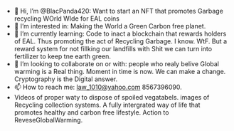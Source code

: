 - 👋 Hi, I’m @BlacPanda420: Want to start an NFT that promotes Garbage recycling WOrld WIde for EAL coins
- 👀 I’m interested in: Making the World a Green Carbon free planet.
- 🌱 I’m currently learning: Code to inact a blockchain that rewards holders of EAL. Thus promoting the act of Recycling Garbage. I know. WtF. But a reward system for not fillking our landfills with Shit we can turn into fertilizer to keep tne earth green.
- 💞️ I’m looking to collaborate on or with: people who realy belive Global warming is a Real thing. Moment in time is now. We can make a change. Cryptography is the Digital answer.
- 📫 How to reach me: law_1010@yahoo.com 8567396090.
- Videos of proper waty to dispose of spoiled vegatabels. images of Recycling collection systems. A fully intergrated way of life that promotes healthy and carbon free lifestyle. Action to ReveseGlobalWarming.

<!---
BlacPanda420/BlacPanda420 is a ✨ special ✨ repository because its `README.md` (this file) appears on your GitHub profile.
You can click the Preview link to take a look at your changes.
--->

